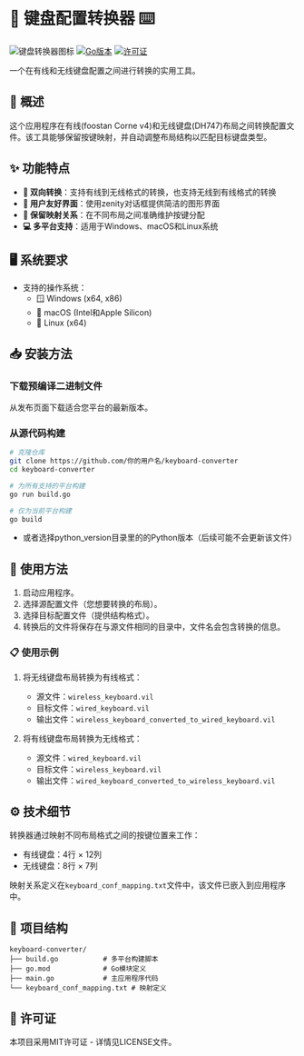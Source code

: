 # 🎹 键盘配置转换器 ⌨️

![键盘转换器图标](https://img.shields.io/badge/键盘-配置转换器-007ACC?style=for-the-badge&logo=keyboard&logoColor=white)
[![Go版本](https://img.shields.io/badge/Go-1.21+-00ADD8?style=for-the-badge&logo=go&logoColor=white)](https://go.dev/)
[![许可证](https://img.shields.io/badge/许可证-MIT-yellow.svg?style=for-the-badge)](LICENSE)

一个在有线和无线键盘配置之间进行转换的实用工具。

## 📝 概述

这个应用程序在有线(foostan Corne v4)和无线键盘(DH747)布局之间转换配置文件。该工具能够保留按键映射，并自动调整布局结构以匹配目标键盘类型。

## ✨ 功能特点

- **🔄 双向转换**：支持有线到无线格式的转换，也支持无线到有线格式的转换
- **👥 用户友好界面**：使用zenity对话框提供简洁的图形界面
- **🔐 保留映射关系**：在不同布局之间准确维护按键分配
- **💻 多平台支持**：适用于Windows、macOS和Linux系统

## 🖥️ 系统要求

- 支持的操作系统：
    - 🪟 Windows (x64, x86)
    - 🍎 macOS (Intel和Apple Silicon)
    - 🐧 Linux (x64)

## 📥 安装方法

### 下载预编译二进制文件

从发布页面下载适合您平台的最新版本。

### 从源代码构建

```bash
# 克隆仓库
git clone https://github.com/你的用户名/keyboard-converter
cd keyboard-converter

# 为所有支持的平台构建
go run build.go

# 仅为当前平台构建
go build
```

- 或者选择python_version目录里的的Python版本（后续可能不会更新该文件）

## 🚀 使用方法

1. 启动应用程序。
2. 选择源配置文件（您想要转换的布局）。
3. 选择目标配置文件（提供结构格式）。
4. 转换后的文件将保存在与源文件相同的目录中，文件名会包含转换的信息。

### 📋 使用示例

1. 将无线键盘布局转换为有线格式：
    - 源文件：`wireless_keyboard.vil`
    - 目标文件：`wired_keyboard.vil`
    - 输出文件：`wireless_keyboard_converted_to_wired_keyboard.vil`

2. 将有线键盘布局转换为无线格式：
    - 源文件：`wired_keyboard.vil`
    - 目标文件：`wireless_keyboard.vil`
    - 输出文件：`wired_keyboard_converted_to_wireless_keyboard.vil`

## ⚙️ 技术细节

转换器通过映射不同布局格式之间的按键位置来工作：
- 有线键盘：4行 × 12列
- 无线键盘：8行 × 7列

映射关系定义在`keyboard_conf_mapping.txt`文件中，该文件已嵌入到应用程序中。

## 📁 项目结构

```
keyboard-converter/
├── build.go           # 多平台构建脚本
├── go.mod             # Go模块定义
├── main.go            # 主应用程序代码
└── keyboard_conf_mapping.txt # 映射定义
```

## 📜 许可证

本项目采用MIT许可证 - 详情见LICENSE文件。